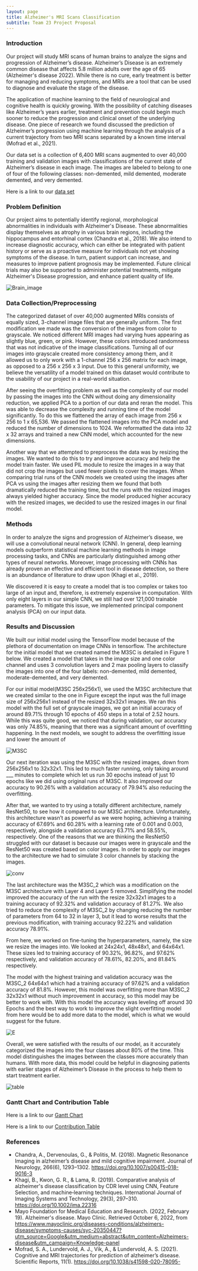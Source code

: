 ```yaml
---
layout: page
title: Alzheimer's MRI Scans Classification
subtitle: Team 23 Project Proposal
---
```


### Introduction

Our project will study MRI scans of human brains to analyze the signs and progression of Alzheimer’s disease. Alzheimer’s Disease is an extremely common disease that affects 5.8 million adults over the age of 65 (Alzheimer's disease 2022). While there is no cure, early treatment is better for managing and reducing symptoms, and MRIs are a tool that can be used to diagnose and evaluate the stage of the disease.

The application of machine learning to the field of neurological and cognitive health is quickly growing. With the possibility of catching diseases like Alzheimer’s years earlier, treatment and prevention could begin much sooner to reduce the progression and clinical onset of the underlying disease. One piece of research we found discussed the prediction of Alzheimer’s progression using machine learning through the analysis of a current trajectory from two MRI scans separated by a known time interval (Mofrad et al., 2021).

Our data set is a collection of 6,400 MRI scans augmented to over 40,000 training and validation images with classifications of the current state of Alzheimer’s disease in each image. The images are labeled to belong to one of four of the following classes: non-demented, mild demented, moderate demented, and very demented. 

Here is a link to our [data set](https://www.kaggle.com/datasets/uraninjo/augmented-alzheimer-mri-dataset)

### Problem Definition

Our project aims to potentially identify regional, morphological abnormalities in individuals with Alzheimer's Disease. These abnormalities display themselves as atrophy in various brain regions, including the hippocampus and entorhinal cortex (Chandra et al., 2018). We also intend to increase diagnostic accuracy, which can either be integrated with patient history or serve as a proactive measure for individuals not yet showing symptoms of the disease. In turn, patient support can increase, and measures to improve patient prognosis may be implemented. Future clinical trials may also be supported to administer potential treatments, mitigate Alzheimer's Disease progression, and enhance patient quality of life.

![Brain_image](assets/img/Brain_image.png)

### Data Collection/Preprocessing

The categorized dataset of over 40,000 augmented MRIs consists of equally sized, 3-channel image files that are generally uniform. The first modification we made was the conversion of the images from color to grayscale. We noticed different MRI images had varying hues appearing as slightly blue, green, or pink. However, these colors introduced randomness that was not indicative of the image classifications. Turning all of our images into grayscale created more consistency among them, and it allowed us to only work with a 1-channel 256 x 256 matrix for each image, as opposed to a 256 x 256 x 3 input. Due to this general uniformity, we believe the versatility of a model trained on this dataset would contribute to the usability of our project in a real-world situation. 
 
After seeing the overfitting problem as well as the complexity of our model by passing the images into the CNN without doing any dimensionality reduction, we applied PCA to a portion of our data and reran the model. This was able to decrease the complexity and running time of the model significantly. To do this we flattened the array of each image from 256 x 256 to 1 x 65,536. We passed the flattened images into the PCA model and reduced the number of dimensions to 1024. We reformatted the data into 32 x 32 arrays and trained a new CNN model, which accounted for the new dimensions.
 
Another way that we attempted to preprocess the data was by resizing the images. We wanted to do this to try and improve accuracy and help the model train faster. We used PIL module to resize the images in a way that did not crop the images but used fewer pixels to cover the images. When comparing trial runs of the CNN models we created using the images after PCA vs using the images after resizing them we found that both dramatically reduced the training time, but the runs with the resized images always yielded higher accuracy. Since the model produced higher accuracy with the resized images, we decided to use the resized images in our final model.

### Methods

In order to analyze the signs and progression of Alzheimer’s disease, we will use a convolutional neural network (CNN). In general, deep learning models outperform statistical machine learning methods in image processing tasks, and CNNs are particularly distinguished among other types of neural networks. Moreover, image processing with CNNs has already proven an effective and efficient tool in disease detection, so there is an abundance of literature to draw upon (Khagi et al., 2019).
 
We discovered it is easy to create a model that is too complex or takes too large of an input and, therefore, is extremely expensive in computation. With only eight layers in our simple CNN, we still had over 121,000 trainable parameters. To mitigate this issue, we implemented principal component analysis (PCA) on our input data.



### Results and Discussion

We built our initial model using the TensorFlow model because of the plethora of documentation on image CNNs in tensorflow. The architecture for the initial model that we created named the M3SC is detailed in Figure 1 below. We created a model that takes in the image size and one color channel and uses 3 convolution layers and 2 max pooling layers to classify the images into one of the four labels: non-demented, mild demented, moderate-demented, and very demented.

For our initial model(M3SC 256x256x1), we used the M3SC architecture that we created similar to the one in Figure except the input was the full image size of 256x256x1 instead of the resized 32x32x1 images. We ran this model with the full set of grayscale images, we got an initial accuracy of around 89.71% through 10 epochs of 450 steps in a total of 2.52 hours. While this was quite good, we noticed that during validation, our accuracy was only 74.85%, meaning that there was a significant amount of overfitting happening. In the next models, we sought to address the overfitting issue and lower the amount of 

![M3SC](assets/img/M3SC.png)


Our next iteration was using the M3SC with the resized images, down from 256x256x1 to 32x32x1. This led to much faster running, only taking around ___ minutes to complete which let us run 30 epochs instead of just 10 epochs like we did using original runs of M3SC. It also improved our accuracy to 90.26% with a validation accuracy of 79.94% also reducing the overfitting. 

After that, we wanted to try using a totally different architecture, namely ResNet50, to see how it compared to our M3SC architecture. Unfortunately, this architecture wasn’t as powerful as we were hoping, achieving a training accuracy of 67.69% and 60.28% with a learning rate of 0.001 and 0.003, respectively, alongside a validation accuracy 63.71% and 58.55%, respectively. One of the reasons that we are thinking the ResNet50 struggled with our dataset is because our images were in grayscale and the ResNet50 was created based on color images. In order to apply our images to the architecture we had to simulate 3 color channels by stacking the images. 


![conv](assets/img/conv.png)

The last architecture was the M3SC_2 which was a modification on the M3SC architecture with Layer 4 and Layer 5 removed. Simplifying the model improved the accuracy of the run with the resize 32x32x1 images to a training accuracy of 92.32% and validation accuracy of 81.27%. We also tried to reduce the complexity of M3SC_2 by changing reducing the number of parameters from 64 to 32 in layer 3, but it lead to worse results that the previous modification, with training accuracy 92.22% and validation accuracy 78.91%. 

From here, we worked on fine-tuning the hyperparameters, namely, the size we resize the images into. We looked at 24x24x1, 48x48x1, and 64x64x1. These sizes led to training accuracy of 90.32%, 96.82%, and 97.62% respectively, and validation accuracy of 78.61%, 82.20%, and 81.84% respectively.


The model with the highest training and validation accuracy was the M3SC_2 64x64x1 which had a training accuracy of 97.62% and a validation accuracy of 81.8%. However, this model was overfitting more than M3SC_2 32x32x1 without much improvement in accuracy, so this model may be better to work with. With this model the accuracy was leveling off around 30 Epochs and the best way to work to improve the slight overfitting model from here would be to add more data to the model, which is what we would suggest for the future.

![E](assets/img/E.jpeg)

Overall, we were satisfied with the results of our model, as it accurately categorized the images into the four classes about 80% of the time. This model distinguishes the images between the classes more accurately than humans. With more data, this model could be helpful in diagnosing patients with earlier stages of Alzheimer’s Disease in the process to help them to start treatment earlier.

![table](assets/img/table.PNG)

### Gantt Chart and Contribution Table

Here is a link to our [Gantt Chart](https://gtvault-my.sharepoint.com/:x:/g/personal/scanastra3_gatech_edu/EV418BSlG0dIvm-2YcQRGKwB812RjocrHM2qpRjKDK-q9A?e=HlPncl)

Here is a link to our [Contribution Table](https://gtvault-my.sharepoint.com/:x:/g/personal/scanastra3_gatech_edu/EfC08hdEY7VAvQ7QMMIQ2TABL5AW9ueuiT-u4cN8wCn8bg?e=FmujgV)

### References

* Chandra, A., Dervenoulas, G., & Politis, M. (2018). Magnetic Resonance Imaging in alzheimer’s disease and mild cognitive impairment. Journal of Neurology, 266(6), 1293–1302. https://doi.org/10.1007/s00415-018-9016-3
* Khagi, B., Kwon, G. R., & Lama, R. (2019). Comparative analysis of alzheimer's disease classification by CDR level using CNN, Feature Selection, and machine‐learning techniques. International Journal of Imaging Systems and Technology, 29(3), 297–310. https://doi.org/10.1002/ima.22316
* Mayo Foundation for Medical Education and Research. (2022, February 19). Alzheimer's disease. Mayo Clinic. Retrieved October 6, 2022, from https://www.mayoclinic.org/diseases-conditions/alzheimers-disease/symptoms-causes/syc-20350447?utm_source=Google&utm_medium=abstract&utm_content=Alzheimers-disease&utm_campaign=Knowledge-panel
* Mofrad, S. A., Lundervold, A. J., Vik, A., & Lundervold, A. S. (2021). Cognitive and MRI trajectories for prediction of alzheimer’s disease. Scientific Reports, 11(1). https://doi.org/10.1038/s41598-020-78095-

